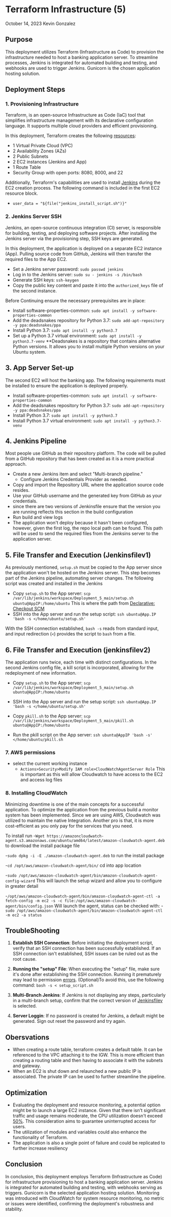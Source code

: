 # Terraform Infrastructure (5)
October 14, 2023
Kevin Gonzalez

## Purpose

This deployment utilizes Terraform (Infrastructure as Code) to provision the infrastructure needed to host a banking application server. To streamline processes, Jenkins is integrated for automated building and testing, and webhooks are used to trigger Jenkins. Gunicorn is the chosen application hosting solution.

## Deployment Steps

### 1. Provisioning Infrastructure

Terraform, is an open-source Infrastructure as Code (IaC) tool that simplifies infrastructure management with its declarative configuration language. It supports multiple cloud providers and efficient provisioning.

In this deployment, Terraform creates the following [resources](https://github.com/kevingonzalez7997/Terraform_D5/blob/main/main.tf):

- 1 Virtual Private Cloud (VPC)
- 2 Availability Zones (AZs)
- 2 Public Subnets
- 2 EC2 instances (Jenkins and App)
- 1 Route Table
- Security Group with open ports: 8080, 8000, and 22

Additionally, Terraform's capabilities are used to install [Jenkins](https://github.com/kevingonzalez7997/Jenkins_install) during the EC2 creation process. The following command is included in the first EC2 resource block.
- `user_data = "${file("jenkins_install_script.sh")}"`

### 2. Jenkins Server SSH

Jenkins, an open-source continuous integration (CI) server, is responsible for building, testing, and deploying software projects. After installing the Jenkins server via the provisioning step, SSH keys are generated.

In this deployment, the application is deployed on a separate EC2 instance (App). Pulling source code from GitHub, Jenkins will then transfer the required files to the App EC2.
- Set a Jenkins server password: `sudo passwd jenkins`
- Log in to the Jenkins server: `sudo su - jenkins -s /bin/bash`
- Generate SSH keys: `ssh-keygen`
- Copy the public key content and paste it into the `authorized_keys` file of the second instance.

Before Continuing ensure the necessary prerequisites are in place:

- Install software-properties-common: `sudo apt install -y software-properties-common`
- Add the deadsnakes repository for Python 3.7: `sudo add-apt-repository -y ppa:deadsnakes/ppa`
- Install Python 3.7: `sudo apt install -y python3.7`
- Set up a Python 3.7 virtual environment: `sudo apt install -y python3.7-venv`
**Deadsnakes is a repository that contains alternative Python versions. It allows you to install multiple Python versions on your Ubuntu system. 

## 3. App Server Set-up

The second EC2 will host the banking app. The following requirements must be installed to ensure the application is deployed properly.

- Install software-properties-common: `sudo apt install -y software-properties-common`
- Add the deadsnakes repository for Python 3.7: `sudo add-apt-repository -y ppa:deadsnakes/ppa`
- Install Python 3.7: `sudo apt install -y python3.7`
- Install Python 3.7 virtual environment: `sudo apt install -y python3.7-venv`

## 4. Jenkins Pipeline
Most people use GitHub as their repository platform. The code will be pulled from a GitHub repository that has been created as it is a more practical approach.

- Create a new Jenkins item and select "Multi-branch pipeline."
  - Configure Jenkins Credentials Provider as needed.
- Copy and import the Repository URL where the application source code resides.
- Use your GitHub username and the generated key from GitHub as your credentials.
- since there are two versions of Jenkinsfile ensure that the version you are running reflects this section in the build configuration
- Run build and view logs
- The application won't deploy because it hasn't been configured, however, given the first log, the repo local path can be found. This path will be used to send the required files from the Jenksins server to the application server. 

## 5. File Transfer and Execution (Jenkinsfilev1)

As previously mentioned, `setup.sh` must be copied to the App server since the application won't be hosted on the Jenkins server. This step becomes part of the Jenkins pipeline, automating server changes. The following script was created and installed in the Jenkins

- Copy `setup.sh` to the App server: `scp /var/lib/jenkins/workspace/Deployment_5_main/setup.sh ubuntu@AppIP:/home/ubuntu` This is where the path from [Declarative: Checkout SCM](https://github.com/kevingonzalez7997/Terraform_D5/blob/main/Results/SCM_Path.png)
- SSH into the App server and run the setup script: `ssh ubuntu@App.IP 'bash -s </home/ubuntu/setup.sh'`

With the SSH connection established, `bash -s` reads from standard input, and input redirection (`<`) provides the script to `bash` from a file.

## 6. File Transfer and Execution (jenkinsfilev2)

The application runs twice, each time with distinct configurations. In the second Jenkins config file, a kill script is incorporated, allowing for the redeployment of new information.

- Copy `setup.sh` to the App server: `scp /var/lib/jenkins/workspace/Deployment_5_main/setup.sh ubuntu@AppIP:/home/ubuntu`
- SSH into the App server and run the setup script: `ssh ubuntu@App.IP 'bash -s </home/ubuntu/setup.sh'`

- Copy `pkill.sh` to the App server: `scp /var/lib/jenkins/workspace/Deployment_5_main/pkill.sh ubuntu@AppIP:/home/ubuntu`
- Run the pkill script on the App server: `ssh ubuntu@AppIP 'bash -s' </home/ubuntu/pkill.sh`
### 7. AWS permissions
- select the current working instance
	- `Actions>Security>Modify IAM role>CloudWatchAgentServer Role`
This is important as this will allow Cloudwatch to have access to the EC2 and access log files

### 8. Installing CloudWatch
Minimizing downtime is one of the main concepts for a successful application. To optimize the application from the previous build a monitor system has been implemented. Since we are using AWS, Cloudwatch was utilized to maintain the native Integration. Another pro is that, it is more cost-efficient as you only pay for the services that you need.

To install run
-`Wget https://amazoncloudwatch-agent.s3.amazonaws.com/ubuntu/amd64/latest/amazon-cloudwatch-agent.deb` to download the install package file

-`sudo dpkg -i -E ./amazon-cloudwatch-agent.deb` to run the install package

-`cd /opt/aws/amazon-cloudwatch-agent/bin/` cd into app location 

-`sudo /opt/aws/amazon-cloudwatch-agent/bin/amazon-cloudwatch-agent-config-wizard`
This will launch the setup wizard and allow you to configure in greater detail

-`/opt/aws/amazon-cloudwatch-agent/bin/amazon-cloudwatch-agent-ctl -a fetch-config -m ec2 -s -c file:/opt/aws/amazon-cloudwatch-agent/bin/config.json`
Will launch the agent, status can be checked with:
-`sudo /opt/aws/amazon-cloudwatch-agent/bin/amazon-cloudwatch-agent-ctl -m ec2 -a status`


## TroubleShooting
1. **Establish SSH Connection**: Before initiating the deployment script, verify that an SSH connection has been successfully established. If an SSH connection isn't established, SSH issues can be ruled out as the root cause.

2. **Running the "setup" File**: When executing the "setup" file, make sure it's done after establishing the SSH connection. Running it prematurely may lead to permission [errors](https://github.com/kevingonzalez7997/Terraform_D5/blob/main/Results/First_build.png). (Optional)To avoid this, use the following command:
`bash -s < setup_script.sh`

3. **Multi-Branch Jenkins**: If Jenkins is not displaying any steps, particularly in a multi-branch setup, confirm that the correct version of [Jenkinsfilev](https://github.com/kevingonzalez7997/Terraform_D5/blob/main/Results/Jenkinsfile_version.png) is selected.

4. **Server Loggin**: If no password is created for Jenkins, a default might be generated. Sign out reset the password and try again.

## Obersvations

- When creating a route table, terraform creates a default table. It can be referenced to the VPC attaching it to the IGW. This is more efficient than creating a routing table and then having to associate it with the subnets and gateway.
- When an EC2 is shut down and relaunched a new public IP is associated. The private IP can be used to further streamline the pipeline. 

## Optimization 
- Evaluating the deployment and resource monitoring, a potential option might be to launch a large EC2 instance. Given that there isn't significant traffic and usage remains moderate, the CPU utilization doesn't exceed [50%](https://github.com/kevingonzalez7997/Terraform_D5/tree/main/Results). This consideration aims to guarantee uninterrupted access for users.
- The utilization of modules and variables could also enhance the functionality of Terraform.
- The application is also a single point of failure and could be replicated to further increase resiliency 
## Conclusion 
In conclusion, this deployment employs Terraform (Infrastructure as Code) for infrastructure provisioning to host a banking application server. Jenkins is integrated for automated building and testing, with webhooks serving as triggers. Gunicorn is the selected application hosting solution. Monitoring was introduced with CloudWatch for system resource monitoring, no metric or issues were identified, confirming the deployment's robustness and stability.
